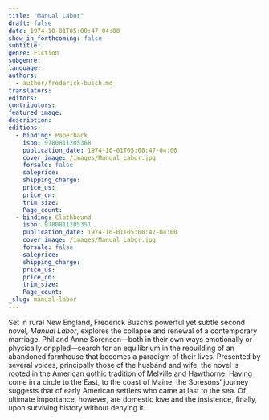 ```yaml
---
title: "Manual Labor"
draft: false
date: 1974-10-01T05:00:47-04:00
show_in_forthcoming: false
subtitle:
genre: Fiction
subgenre:
language:
authors:
  - author/frederick-busch.md
translators:
editors:
contributors:
featured_image:
description:
editions:
  - binding: Paperback
    isbn: 9780811205368
    publication_date: 1974-10-01T05:00:47-04:00
    cover_image: /images/Manual_Labor.jpg
    forsale: false
    saleprice:
    shipping_charge:
    price_us:
    price_cn:
    trim_size:
    Page_count:
  - binding: Clothbound
    isbn: 9780811205351
    publication_date: 1974-10-01T05:00:47-04:00
    cover_image: /images/Manual_Labor.jpg
    forsale: false
    saleprice:
    shipping_charge:
    price_us:
    price_cn:
    trim_size:
    Page_count:
_slug: manual-labor
---
```


Set in rural New England, Frederick Busch’s powerful yet subtle second novel, _Manual Labor_, explores the collapse and renewal of a contemporary marriage. Phil and Anne Sorenson––both in their own ways emotionally or physically crippled––search for an equilibrium in the rebuilding of an abandoned farmhouse that becomes a paradigm of their lives. Presented by several voices, principally those of the husband and wife, the novel is rooted in the American gothic tradition of Melville and Hawthorne. Having come in a circle to the East, to the coast of Maine, the Soresons’ journey suggests that of early American settlers who came at last to the sea. Of ultimate importance, however, are domestic love and the insistence, finally, upon surviving history without denying it.

